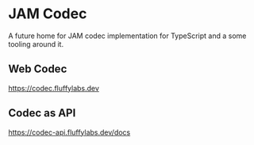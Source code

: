 # JAM Codec

A future home for JAM codec implementation for TypeScript and a some tooling around it.

## Web Codec

https://codec.fluffylabs.dev


## Codec as API

https://codec-api.fluffylabs.dev/docs
